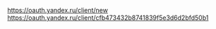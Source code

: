 ﻿

https://oauth.yandex.ru/client/new
https://oauth.yandex.ru/client/cfb473432b8741839f5e3d6d2bfd50b1